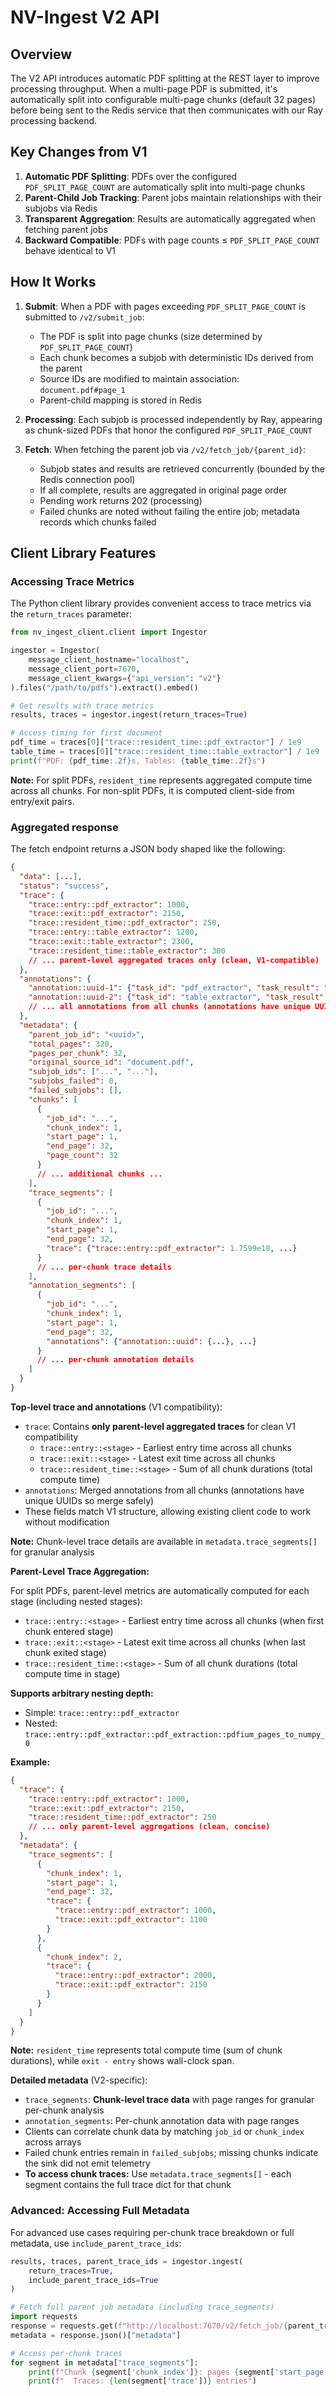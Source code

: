 # NV-Ingest V2 API

## Overview

The V2 API introduces automatic PDF splitting at the REST layer to improve processing throughput. When a multi-page PDF is submitted, it's automatically split into configurable multi-page chunks (default 32 pages) before being sent to the Redis service that then communicates with our Ray processing backend.

## Key Changes from V1

1. **Automatic PDF Splitting**: PDFs over the configured `PDF_SPLIT_PAGE_COUNT` are automatically split into multi-page chunks
2. **Parent-Child Job Tracking**: Parent jobs maintain relationships with their subjobs via Redis
3. **Transparent Aggregation**: Results are automatically aggregated when fetching parent jobs
4. **Backward Compatible**: PDFs with page counts ≤ `PDF_SPLIT_PAGE_COUNT` behave identical to V1

## How It Works

1. **Submit**: When a PDF with pages exceeding `PDF_SPLIT_PAGE_COUNT` is submitted to `/v2/submit_job`:
   - The PDF is split into page chunks (size determined by `PDF_SPLIT_PAGE_COUNT`)
   - Each chunk becomes a subjob with deterministic IDs derived from the parent
   - Source IDs are modified to maintain association: `document.pdf#page_1`
   - Parent-child mapping is stored in Redis

2. **Processing**: Each subjob is processed independently by Ray, appearing as chunk-sized PDFs that honor the configured `PDF_SPLIT_PAGE_COUNT`

3. **Fetch**: When fetching the parent job via `/v2/fetch_job/{parent_id}`:
   - Subjob states and results are retrieved concurrently (bounded by the Redis connection pool)
   - If all complete, results are aggregated in original page order
   - Pending work returns 202 (processing)
   - Failed chunks are noted without failing the entire job; metadata records which chunks failed


## Client Library Features

### Accessing Trace Metrics

The Python client library provides convenient access to trace metrics via the `return_traces` parameter:

```python
from nv_ingest_client.client import Ingestor

ingestor = Ingestor(
    message_client_hostname="localhost",
    message_client_port=7670,
    message_client_kwargs={"api_version": "v2"}
).files("/path/to/pdfs").extract().embed()

# Get results with trace metrics
results, traces = ingestor.ingest(return_traces=True)

# Access timing for first document
pdf_time = traces[0]["trace::resident_time::pdf_extractor"] / 1e9
table_time = traces[0]["trace::resident_time::table_extractor"] / 1e9
print(f"PDF: {pdf_time:.2f}s, Tables: {table_time:.2f}s")
```

**Note:** For split PDFs, `resident_time` represents aggregated compute time across all chunks. For non-split PDFs, it is computed client-side from entry/exit pairs.

### Aggregated response

The fetch endpoint returns a JSON body shaped like the following:

```json
{
  "data": [...],
  "status": "success",
  "trace": {
    "trace::entry::pdf_extractor": 1000,
    "trace::exit::pdf_extractor": 2150,
    "trace::resident_time::pdf_extractor": 250,
    "trace::entry::table_extractor": 1200,
    "trace::exit::table_extractor": 2300,
    "trace::resident_time::table_extractor": 300
    // ... parent-level aggregated traces only (clean, V1-compatible)
  },
  "annotations": {
    "annotation::uuid-1": {"task_id": "pdf_extractor", "task_result": "SUCCESS"},
    "annotation::uuid-2": {"task_id": "table_extractor", "task_result": "SUCCESS"}
    // ... all annotations from all chunks (annotations have unique UUIDs)
  },
  "metadata": {
    "parent_job_id": "<uuid>",
    "total_pages": 320,
    "pages_per_chunk": 32,
    "original_source_id": "document.pdf",
    "subjob_ids": ["...", "..."],
    "subjobs_failed": 0,
    "failed_subjobs": [],
    "chunks": [
      {
        "job_id": "...",
        "chunk_index": 1,
        "start_page": 1,
        "end_page": 32,
        "page_count": 32
      }
      // ... additional chunks ...
    ],
    "trace_segments": [
      {
        "job_id": "...",
        "chunk_index": 1,
        "start_page": 1,
        "end_page": 32,
        "trace": {"trace::entry::pdf_extractor": 1.7599e18, ...}
      }
      // ... per-chunk trace details
    ],
    "annotation_segments": [
      {
        "job_id": "...",
        "chunk_index": 1,
        "start_page": 1,
        "end_page": 32,
        "annotations": {"annotation::uuid": {...}, ...}
      }
      // ... per-chunk annotation details
    ]
  }
}
```

**Top-level trace and annotations** (V1 compatibility):
- `trace`: Contains **only parent-level aggregated traces** for clean V1 compatibility
  - `trace::entry::<stage>` - Earliest entry time across all chunks
  - `trace::exit::<stage>` - Latest exit time across all chunks
  - `trace::resident_time::<stage>` - Sum of all chunk durations (total compute time)
- `annotations`: Merged annotations from all chunks (annotations have unique UUIDs so merge safely)
- These fields match V1 structure, allowing existing client code to work without modification

**Note:** Chunk-level trace details are available in `metadata.trace_segments[]` for granular analysis

**Parent-Level Trace Aggregation:**

For split PDFs, parent-level metrics are automatically computed for each stage (including nested stages):

- `trace::entry::<stage>` - Earliest entry time across all chunks (when first chunk entered stage)
- `trace::exit::<stage>` - Latest exit time across all chunks (when last chunk exited stage)
- `trace::resident_time::<stage>` - Sum of all chunk durations (total compute time in stage)

**Supports arbitrary nesting depth:**
- Simple: `trace::entry::pdf_extractor`
- Nested: `trace::entry::pdf_extractor::pdf_extraction::pdfium_pages_to_numpy_0`

**Example:**
```json
{
  "trace": {
    "trace::entry::pdf_extractor": 1000,
    "trace::exit::pdf_extractor": 2150,
    "trace::resident_time::pdf_extractor": 250
    // ... only parent-level aggregations (clean, concise)
  },
  "metadata": {
    "trace_segments": [
      {
        "chunk_index": 1,
        "start_page": 1,
        "end_page": 32,
        "trace": {
          "trace::entry::pdf_extractor": 1000,
          "trace::exit::pdf_extractor": 1100
        }
      },
      {
        "chunk_index": 2,
        "trace": {
          "trace::entry::pdf_extractor": 2000,
          "trace::exit::pdf_extractor": 2150
        }
      }
    ]
  }
}
```

**Note:** `resident_time` represents total compute time (sum of chunk durations), while `exit - entry` shows wall-clock span.

**Detailed metadata** (V2-specific):
- `trace_segments`: **Chunk-level trace data** with page ranges for granular per-chunk analysis
- `annotation_segments`: Per-chunk annotation data with page ranges
- Clients can correlate chunk data by matching `job_id` or `chunk_index` across arrays
- Failed chunk entries remain in `failed_subjobs`; missing chunks indicate the sink did not emit telemetry
- **To access chunk traces:** Use `metadata.trace_segments[]` - each segment contains the full trace dict for that chunk

### Advanced: Accessing Full Metadata

For advanced use cases requiring per-chunk trace breakdown or full metadata, use `include_parent_trace_ids`:

```python
results, traces, parent_trace_ids = ingestor.ingest(
    return_traces=True,
    include_parent_trace_ids=True
)

# Fetch full parent job metadata (including trace_segments)
import requests
response = requests.get(f"http://localhost:7670/v2/fetch_job/{parent_trace_ids[0]}")
metadata = response.json()["metadata"]

# Access per-chunk traces
for segment in metadata["trace_segments"]:
    print(f"Chunk {segment['chunk_index']}: pages {segment['start_page']}-{segment['end_page']}")
    print(f"  Traces: {len(segment['trace'])} entries")
```
